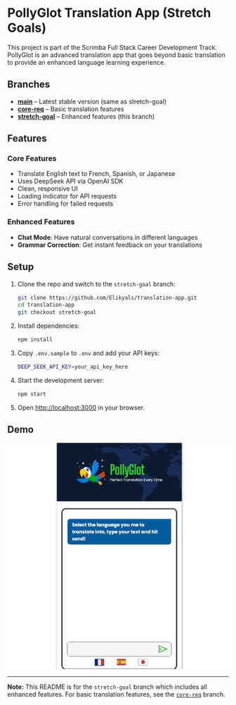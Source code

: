 # PollyGlot Translation App (Stretch Goals)

This project is part of the Scrimba Full Stack Career Development Track. PollyGlot is an advanced translation app that goes beyond basic translation to provide an enhanced language learning experience.

## Branches

- **[main](https://github.com/Elikyals/translation-app/tree/main)** – Latest stable version (same as stretch-goal)
- **[core-req](https://github.com/Elikyals/translation-app/tree/core-req)** – Basic translation features
- **[stretch-goal](https://github.com/Elikyals/translation-app/tree/stretch-goal)** – Enhanced features (this branch)

## Features

### Core Features

- Translate English text to French, Spanish, or Japanese
- Uses DeepSeek API via OpenAI SDK
- Clean, responsive UI
- Loading indicator for API requests
- Error handling for failed requests

### Enhanced Features

- **Chat Mode**: Have natural conversations in different languages
- **Grammar Correction**: Get instant feedback on your translations

## Setup

1. Clone the repo and switch to the `stretch-goal` branch:

    ```sh
    git clone https://github.com/Elikyals/translation-app.git
    cd translation-app
    git checkout stretch-goal
    ```

2. Install dependencies:

    ```sh
    npm install
    ```
    
3. Copy `.env.sample` to `.env` and add your API keys:

    ```sh
    DEEP_SEEK_API_KEY=your_api_key_here
    ```
    
4. Start the development server:

    ```sh
    npm start
    ```

5. Open [http://localhost:3000](http://localhost:3000) in your browser.

## Demo

![App Demo](https://github.com/Elikyals/translation-app/blob/stretch-goals/translation-app-sg.gif)

---

**Note:** This README is for the `stretch-goal` branch which includes all enhanced features. For basic translation features, see the [`core-req`](https://github.com/Elikyals/translation-app/tree/core-req) branch.

